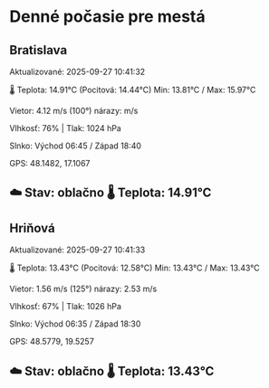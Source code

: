 ﻿# Denné počasie pre mestá

## Bratislava
Aktualizované: 2025-09-27 10:41:32

🌡️ Teplota: 14.91°C 
(Pocitová: 14.44°C)
Min: 13.81°C / Max: 15.97°C

Vietor: 4.12 m/s    (100°) 
nárazy:  m/s

Vlhkosť: 76% | Tlak: 1024 hPa

Slnko: Východ 06:45 / Západ 18:40

GPS: 48.1482, 17.1067

☁️ Stav: oblačno        🌡️ Teplota: 14.91°C
---

## Hriňová
Aktualizované: 2025-09-27 10:41:33

🌡️ Teplota: 13.43°C 
(Pocitová: 12.58°C)
Min: 13.43°C / Max: 13.43°C

Vietor: 1.56 m/s (125°)
nárazy: 2.53 m/s

Vlhkosť: 67% | Tlak: 1026 hPa

Slnko: Východ 06:35 / Západ 18:30

GPS: 48.5779, 19.5257

☁️ Stav: oblačno        🌡️ Teplota: 13.43°C
---
